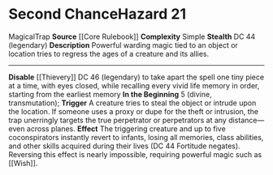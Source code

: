 ﻿---
ac: null
all_resistance: null
complexity: Simple
element: null
fortitude: null
hardness: null
hazard_type: Trap
hp: null
id: '18'
immunity: null
level: '21'
name: Second Chance
rarity: Common
reflex: null
resistance: null
school: null
source: '[[DATABASE/source/Core Rulebook|Core Rulebook]]'
trait:
- '[[DATABASE/trait/Magical|Magical]]'
- '[[DATABASE/trait/Trap|Trap]]'
type: Hazard
weakness: null
will: null

---
# Second Chance<span class="item-type">Hazard 21</span>

<span class="item-trait">Magical</span><span class="item-trait">Trap</span>
**Source** [[Core Rulebook]] 
**Complexity** Simple
**Stealth** DC 44 (legendary)
**Description** Powerful warding magic tied to an object or location tries to regress the ages of a creature and its allies.

---
**Disable** [[Thievery]] DC 46 (legendary) to take apart the spell one tiny piece at a time, with eyes closed, while recalling every vivid life memory in order, starting from the earliest memory
**In the Beginning** <span class="action-icon">5</span> (divine, transmutation); **Trigger** A creature tries to steal the object or intrude upon the location. If someone uses a proxy or dupe for the theft or intrusion, the trap unerringly targets the true perpetrator or perpetrators at any distance—even across planes. **Effect** The triggering creature and up to five coconspirators instantly revert to infants, losing all memories, class abilities, and other skills acquired during their lives (DC 44 Fortitude negates). Reversing this effect is nearly impossible, requiring powerful magic such as [[Wish]].